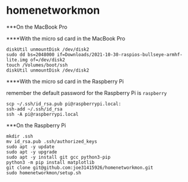 # homenetworkmon

***On the MacBook Pro

****With the micro sd card in the MacBook Pro

```
diskUtil unmountDisk /dev/disk2
sudo dd bs=2048000 if=Downloads/2021-10-30-raspios-bullseye-armhf-lite.img of=/dev/disk2                                     
touch /Volumes/boot/ssh
diskUtil unmountDisk /dev/disk2
```

****With the micro sd card in the Raspberry Pi

remember the default password for the Raspberry Pi is `raspberry`

```
scp ~/.ssh/id_rsa.pub pi@raspberrypi.local:
ssh-add ~/.ssh/id_rsa
ssh -A pi@raspberrypi.local
```

***On the Raspberry Pi

```
mkdir .ssh
mv id_rsa.pub .ssh/authorized_keys
sudo apt -y update
sudo apt -y upgrade
sudo apt -y install git gcc python3-pip
python3 -m pip install matplotlib
git clone git@github.com:joe31415926/homenetworkmon.git
sudo homenetworkmon/setup.sh
```